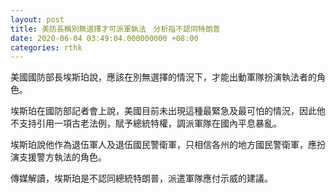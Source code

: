 ```yaml
---
layout: post
title: 美防長稱別無選擇才可派軍執法　分析指不認同特朗普
date: 2020-06-04 03:49:04.000000000 +08:00
categories: rthk
---
```


美國國防部長埃斯珀說，應該在別無選擇的情況下，才能出動軍隊扮演執法者的角色。

埃斯珀在國防部記者會上說，美國目前未出現這種最緊急及最可怕的情況，因此他不支持引用一項古老法例，賦予總統特權，調派軍隊在國內平息暴亂。

埃斯珀說他作為退伍軍人及退伍國民警衛軍，只相信各州的地方國民警衛軍，應扮演支援警方執法的角色。

傳媒解讀，埃斯珀是不認同總統特朗普，派遣軍隊應付示威的建議。
